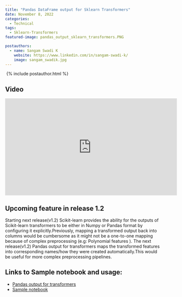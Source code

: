 ```yaml
---
title: "Pandas DataFrame output for Sklearn Transformers"
date: November 8, 2022
categories:
  - Technical
tags:
  - Sklearn-Transformers
featured-image: pandas_output_sklearn_transformers.PNG

postauthors:
  - name: Sangam Swadi K
    website: https://www.linkedin.com/in/sangam-swadi-k/
    image: sangam_swadik.jpg 
---
```


<div>
  <img src="/assets/images/posts_images/{{ page.featured-image }}" alt="">
  {% include postauthor.html %}
</div>

## Video
<iframe width="560" height="315" src="https://www.youtube.com/embed/5bCg8VfX2x8" title="YouTube video player" frameborder="0" allow="accelerometer; autoplay; clipboard-write; encrypted-media; gyroscope; picture-in-picture" allowfullscreen></iframe>

## Upcoming feature in release 1.2
Starting next release(v1.2) Scikit-learn provides the ability for the outputs of Scikit-learn transformers to be either in Numpy or Pandas format by configuring it explicitly.Previously, mapping a transformed output back into columns would be cumbersome as it might not be a one-to-one mapping because of complex preprocessing (e.g: Polynomial features ).
The next release(v1.2) Pandas output for transformers maps the transformed features into corresponding names/how they were created automatically.This would be useful for more complex preprocessing pipelines.

## Links to Sample notebook and usage:
- [Pandas output for transformers](https://scikit-learn.org/dev/auto_examples/miscellaneous/plot_set_output.html#sphx-glr-auto-examples-miscellaneous-plot-set-output-py) 
- [Sample notebook](https://github.com/scikit-learn/blog/blob/main/assets/notebooks/sklearn-pandas-df-output.ipynb)